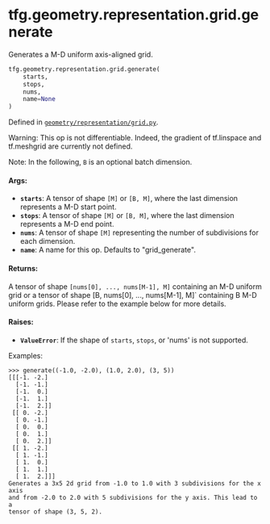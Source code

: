 <div itemscope itemtype="http://developers.google.com/ReferenceObject">
<meta itemprop="name" content="tfg.geometry.representation.grid.generate" />
<meta itemprop="path" content="Stable" />
</div>

# tfg.geometry.representation.grid.generate

Generates a M-D uniform axis-aligned grid.

``` python
tfg.geometry.representation.grid.generate(
    starts,
    stops,
    nums,
    name=None
)
```



Defined in [`geometry/representation/grid.py`](https://github.com/tensorflow/graphics/blob/master/tensorflow_graphics/geometry/representation/grid.py).

<!-- Placeholder for "Used in" -->

Warning:
  This op is not differentiable. Indeed, the gradient of tf.linspace and
  tf.meshgrid are currently not defined.

Note:
  In the following, `B` is an optional batch dimension.

#### Args:

* <b>`starts`</b>: A tensor of shape `[M]` or `[B, M]`, where the last dimension
    represents a M-D start point.
* <b>`stops`</b>: A tensor of shape `[M]` or `[B, M]`, where the last dimension
    represents a M-D end point.
* <b>`nums`</b>: A tensor of shape `[M]` representing the number of subdivisions for
    each dimension.
* <b>`name`</b>: A name for this op. Defaults to "grid_generate".


#### Returns:

A tensor of shape `[nums[0], ..., nums[M-1], M]` containing an M-D uniform
  grid or a tensor of shape [B, nums[0], ..., nums[M-1], M]` containing B
  M-D uniform grids. Please refer to the example below for more details.


#### Raises:

* <b>`ValueError`</b>: If the shape of `starts`, `stops`, or 'nums' is not supported.

Examples:

    >>> generate((-1.0, -2.0), (1.0, 2.0), (3, 5))
    [[[-1. -2.]
      [-1. -1.]
      [-1.  0.]
      [-1.  1.]
      [-1.  2.]]
     [[ 0. -2.]
      [ 0. -1.]
      [ 0.  0.]
      [ 0.  1.]
      [ 0.  2.]]
     [[ 1. -2.]
      [ 1. -1.]
      [ 1.  0.]
      [ 1.  1.]
      [ 1.  2.]]]
    Generates a 3x5 2d grid from -1.0 to 1.0 with 3 subdivisions for the x
    axis
    and from -2.0 to 2.0 with 5 subdivisions for the y axis. This lead to a
    tensor of shape (3, 5, 2).